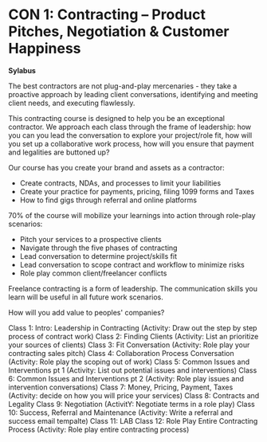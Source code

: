 # CON 1: Contracting – Product Pitches, Negotiation &amp; Customer Happiness

**Sylabus**

The best contractors are not plug-and-play mercenaries - they take a proactive approach by leading client conversations, identifying and meeting client needs, and executing flawlessly.

This contracting course is designed to help you be an exceptional contractor. We approach each class through the frame of leadership: how you can you lead the conversation to explore your project/role fit, how will you set up a collaborative work process, how will you ensure that payment and legalities are buttoned up?

Our course has you create your brand and assets as a contractor:
* Create contracts, NDAs, and processes to limit your liabilities
* Create your practice for payments, pricing, filing 1099 forms and Taxes
* How to find gigs through referral and online platforms

70% of the course will mobilize your learnings into action through role-play scenarios:
* Pitch your services to a prospective clients
* Navigate through the five phases of contracting
* Lead conversation to determine project/skills fit 
* Lead conversation to scope contract and workflow to minimize risks
* Role play common client/freelancer conflicts

Freelance contracting is a form of leadership. The communication skills you learn will be useful in all future work scenarios.

How will you add value to peoples' companies?

Class 1: Intro: Leadership in Contracting (Activity: Draw out the step by step process of contract work)
Class 2: Finding Clients (Activity: List an prioritize your sources of clients)
Class 3: Fit Conversation (Activity: Role play your contracting sales pitch)
Class 4: Collaboration Process Conversation (Activity: Role play the scoping out of work)
Class 5: Common Issues and Interventions pt 1 (Activity: List out potential issues and interventions)
Class 6: Common Issues and Interventions pt 2 (Activity: Role play issues and intervention conversations)
Class 7: Money, Pricing, Payment, Taxes (Activity: decide on how you will price your services)
Class 8: Contracts and Legality
Class 9: Negotiation (ActivitY: Negotiate terms in a role play)
Class 10: Success, Referral and Maintenance (Activity: Write a referral and success email tempalte)
Class 11: LAB
Class 12: Role Play Entire Contracting Process (Activity: Role play entire contracting process)
